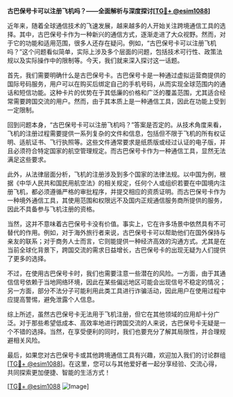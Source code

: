 **古巴保号卡可以注册飞机吗？——全面解析与深度探讨[[TG💪+ @esim1088](https://t.me/s/esim1088)]**

近年来，随着全球通信技术的飞速发展，越来越多的人开始关注跨境通信工具的选择。其中，古巴保号卡作为一种新兴的通信方式，逐渐走进了大众视野。然而，对于它的功能和适用范围，很多人还存在疑问。例如，“古巴保号卡可以注册飞机吗？”这个问题看似简单，实际上涉及多个层面的问题，包括技术可行性、政策法规以及实际操作中的限制等。今天，我们就来深入探讨这一话题。

首先，我们需要明确什么是古巴保号卡。古巴保号卡是一种通过虚拟运营商提供的国际号码服务，用户可以在购买后绑定自己的手机号码，从而实现全球范围内的通话和短信功能。这种卡片的优势在于其低廉的价格和广泛的覆盖范围，尤其适合经常需要跨国交流的用户。然而，由于其本质上是一种通信工具，因此在功能上受到一定限制。

回到问题本身，“古巴保号卡可以注册飞机吗？”答案是否定的。从技术角度来看，飞机的注册过程需要提供一系列复杂的文件和信息，包括但不限于飞机的所有权证明、适航证书、飞行执照等。这些文件通常要求是纸质版或经过认证的电子版，并且必须符合特定国家的航空管理规定。而古巴保号卡作为一种通信工具，显然无法满足这些要求。

此外，从法律层面分析，飞机的注册涉及到多个国家的法律法规。以中国为例，根据《中华人民共和国民用航空法》的相关规定，任何个人或组织若要在中国境内注册飞机，都必须遵循严格的审批程序，并提交相应的资质证明。而古巴保号卡作为一种境外通信工具，其使用范围和权限远不及国内正规通信服务商所提供的服务，因此不具备参与飞机注册的资格。

当然，这并不意味着古巴保号卡没有价值。事实上，它在许多场景中依然具有不可替代的作用。例如，对于海外旅行者来说，古巴保号卡可以帮助他们在国外保持与亲友的联系；对于商务人士而言，它则能提供一种经济高效的沟通方式。尤其是在当前全球化背景下，跨国交流的需求日益增长，古巴保号卡的出现无疑为人们提供了更多的选择。

不过，在使用古巴保号卡时，我们也需要注意一些潜在的风险。一方面，由于其通信信号依赖于当地网络环境，因此在某些偏远地区可能会出现信号不稳定的情况；另一方面，部分不法分子可能利用此类工具进行诈骗活动，因此用户在使用过程中应提高警惕，避免泄露个人信息。

综上所述，虽然古巴保号卡无法用于飞机注册，但它在其他领域的应用却十分广泛。对于那些希望低成本、高效率地进行跨国交流的人来说，古巴保号卡无疑是一个不错的选择。当然，在享受便利的同时，我们也要充分了解其局限性，并合理规避相关风险。

最后，如果您对古巴保号卡或其他跨境通信工具有兴趣，欢迎加入我们的讨论群组[[TG💪+ @esim1088](https://t.me/s/esim1088)]。在这里，您可以与其他爱好者一起分享经验、交流心得，共同探索更加便捷、智能的生活方式！

[[TG💪+ @esim1088](https://t.me/s/esim1088) ![Image](https://i.postimg.cc/4NQfJmqS/Snipaste-2025-05-13-00-14-12.png)]